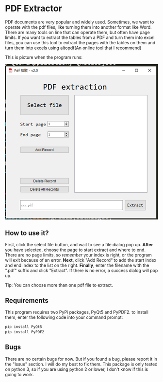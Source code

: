 # PDF Extractor
 PDF documents are very popular and widely used. Sometimes, we want to operate with the pdf files,  like turning them into another format like Word. There are many tools on line that can operate them, but often have page limits. If you want to extract the tables from a PDF and turn them into excel files, you can use this tool to extract the pages with the tables on them and turn them into excels using altopdf(An online tool that I recommend)

This is picture when the program runs:

<img src='screen shot.bmp'>



## How to use it?

First, click the select file button, and wait to see a file dialog pop up. **After** you have selected, choose the page to start extract and where to end. There are no page limits, so *remember* your index is right, or the program will exit because of an error. **Next**, click "Add Record“ to add the start index and end index to the list on the right. **Finally**, enter the filename with the ".pdf" suffix and click "Extract". If there is no error, a success dialog will pop up.

Tip: You can choose more than one pdf file to extract.

## Requirements

This program requires two PyPi packages, PyQt5 and PyPDF2. to install them, enter the following code into your command prompt:

```bash
pip install PyQt5
pip install PyPDF2
```

## Bugs

There are no certain bugs for now. But if you found a bug, please report it in the "Issue" section. I will do my  best to fix them. This package is only tested on python 3, so if you are using python 2 or lower, I don't know if this is going to work.